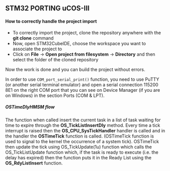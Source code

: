 ## STM32 PORTING uCOS-III

#### How to correctly handle the project import

- To correctly import the project, clone the repository anywhere with the **git clone** command
- Now, open STM32CubeIDE, choose the workspace you want to associate the project to
- Click on **File** -> **Open project from filesystem** -> **Directory** and then select the folder of the cloned repository

Now the work is done and you can build the project without errors.

In order to use ```COM_port_serial_print()``` function, you need to use PuTTY (or another serial terminal emulator) and open a serial connection 115200 8E1 on the right COM port that you can see on Device Manager (if you are on Windows) in the section Ports (COM & LPT).

##### OSTimeDlyHMSM flow

The function when called insert the current task in a list of task waiting for time to expire through the **OS_TickListInsertDly** method. Every time a tick interrupt is raised then the **OS_CPU_SysTickHandler** handler is called and in the handler the **OSTimeTick** function is called. (OSTimeTick function is used to signal to the kernel the occurrence of a system tick). OSTimeTick then update the tick using OS_TickUpdate(1u) function which calls the OS_TickListUpdate function which, if the task is ready to execute (i.e. the delay has expired) then the function puts it in the Ready List using the **OS_RdyListInsert** function.
